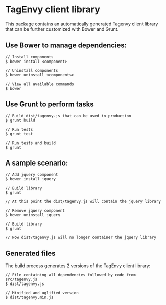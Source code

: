 # TagEnvy client library

This package contains an automatically generated Tagenvy client library that can be further customized with Bower and Grunt.

## Use Bower to manage dependencies:

    // Install components
    $ bower install <component>

    // Uninstall components
    $ bower uninstall <components>

    // View all available commands
    $ bower

## Use Grunt to perform tasks

    // Build dist/tagenvy.js that can be used in production
    $ grunt build

    // Run tests
    $ grunt test

    // Run tests and build
    $ grunt

## A sample scenario:

    // Add jquery component
    $ bower install jquery

    // Build library
    $ grunt

    // At this point the dist/tagenvy.js will contain the jquery library

    // Remove jquery component
    $ bower uninstall jquery

    // Build library
    $ grunt

    // Now dist/tagenvy.js will no longer container the jquery library

## Generated files

The build process generates 2 versions of the TagEnvy client library:

    // File containing all dependencies followed by code from src/tagenvy.js
    $ dist/tagenvy.js

    // Minified and uglified version
    $ dist/tagenvy.min.js